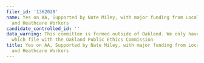 ```yaml
---
filer_id: '1362028'
name: Yes on AA, Supported by Nate Miley, with major funding from Local Hospitals
  and Heathcare Workers
candidate_controlled_id: ''
data_warning: This committee is formed outside of Oakland. We only have data on committees
  which file with the Oakland Public Ethics Commission
title: Yes on AA, Supported by Nate Miley, with major funding from Local Hospitals
  and Heathcare Workers
---
```

